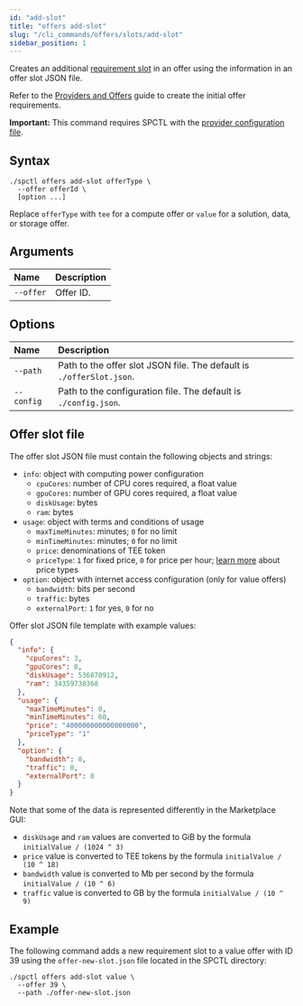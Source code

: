 ```yaml
---
id: "add-slot"
title: "offers add-slot"
slug: "/cli_commands/offers/slots/add-slot"
sidebar_position: 1
---
```


Creates an additional [requirement slot](/developers/fundamentals/slots#requirements) in an offer using the information in an offer slot JSON file.

Refer to the [Providers and Offers](/developers/cli_guides/providers_offers#offer-requirements) guide to create the initial offer requirements.

**Important:** This command requires SPCTL with the [provider configuration file](/developers/cli_guides/configure#for-offer-providers).

## Syntax

```
./spctl offers add-slot offerType \
  --offer offerId \
  [option ...]
```

Replace `offerType` with `tee` for a compute offer or `value` for a solution, data, or storage offer.

## Arguments

| **Name** | **Description** |
| :- | :- |
| `--offer` | Offer ID. |

## Options

| **Name** | **Description** |
| :- | :- |
| `--path` | Path to the offer slot JSON file. The default is `./offerSlot.json`. |
| `--config` | Path to the configuration file. The default is `./config.json`. |

## Offer slot file

The offer slot JSON file must contain the following objects and strings:

- `info`: object with computing power configuration
  + `cpuCores`: number of CPU cores required, a float value
  + `gpuCores`: number of GPU cores required, a float value
  + `diskUsage`: bytes
  + `ram`: bytes
- `usage`: object with terms and conditions of usage
  + `maxTimeMinutes`: minutes; `0` for no limit
  + `minTimeMinutes`: minutes; `0` for no limit
  + `price`: denominations of TEE token
  + `priceType`: `1` for fixed price, `0` for price per hour; [learn more](/developers/fundamentals/orders#cost-and-pricing) about price types
- `option`: object with internet access configuration (only for value offers)
  + `bandwidth`: bits per second
  + `traffic`: bytes
  + `externalPort`: `1` for yes, `0` for no

Offer slot JSON file template with example values:

```json title="offer-new-slot.json"
{
  "info": {
    "cpuCores": 3,
    "gpuCores": 0,
    "diskUsage": 536870912,
    "ram": 34359738368
  },
  "usage": {
    "maxTimeMinutes": 0,
    "minTimeMinutes": 60,
    "price": "400000000000000000",
    "priceType": "1" 
  },
  "option": {
    "bandwidth": 0,
    "traffic": 0,
    "externalPort": 0
  }
}
```

Note that some of the data is represented differently in the Marketplace GUI:
- `diskUsage` and `ram` values are converted to GiB by the formula `initialValue / (1024 ^ 3)`
- `price` value is converted to TEE tokens by the formula `initialValue / (10 ^ 18)`
- `bandwidth` value is converted to Mb per second by the formula `initialValue / (10 ^ 6)`
- `traffic` value is converted to GB by the formula `initialValue / (10 ^ 9)`

## Example

The following command adds a new requirement slot to a value offer with ID 39 using the `offer-new-slot.json` file located in the SPCTL directory:

```
./spctl offers add-slot value \
  --offer 39 \
  --path ./offer-new-slot.json
```